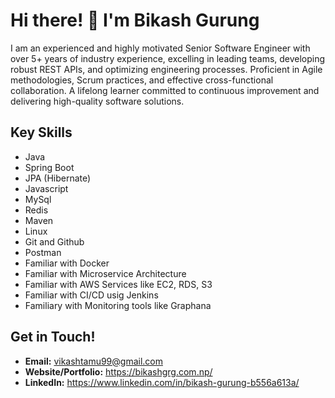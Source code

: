 #  Hi there! 👋 I'm Bikash Gurung 

I am an experienced and highly motivated Senior Software Engineer with over 5+ years of industry experience, excelling in leading teams, developing robust REST APIs, and optimizing engineering processes. Proficient in Agile methodologies, Scrum practices, and effective cross-functional collaboration. A lifelong learner committed to continuous improvement and delivering high-quality software solutions.
##  Key Skills 

* Java
* Spring Boot
* JPA (Hibernate)
* Javascript
* MySql
* Redis
* Maven
* Linux
* Git and Github
* Postman
* Familiar with Docker
* Familiar with Microservice Architecture
* Familiar with AWS Services like EC2, RDS, S3
* Familiar with CI/CD usig Jenkins
* Familiary with Monitoring tools like Graphana

##  Get in Touch! 

* **Email:** vikashtamu99@gmail.com
* **Website/Portfolio:** https://bikashgrg.com.np/
* **LinkedIn:** https://www.linkedin.com/in/bikash-gurung-b556a613a/
